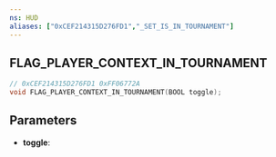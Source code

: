 ```yaml
---
ns: HUD
aliases: ["0xCEF214315D276FD1","_SET_IS_IN_TOURNAMENT"]
---
```

## FLAG_PLAYER_CONTEXT_IN_TOURNAMENT

```c
// 0xCEF214315D276FD1 0xFF06772A
void FLAG_PLAYER_CONTEXT_IN_TOURNAMENT(BOOL toggle);
```

## Parameters
* **toggle**: 

